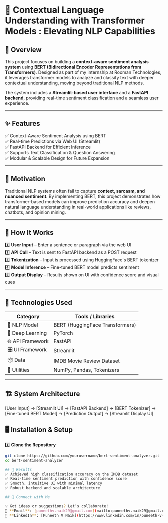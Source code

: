 # 🧠 Contextual Language Understanding with Transformer Models : Elevating NLP Capabilities

## 📌 Overview
This project focuses on building a **context-aware sentiment analysis system** using **BERT (Bidirectional Encoder Representations from Transformers)**. Designed as part of my internship at Rooman Technologies, it leverages transformer models to analyze and classify text with deeper contextual understanding, moving beyond traditional NLP methods.

The system includes a **Streamlit-based user interface** and a **FastAPI backend**, providing real-time sentiment classification and a seamless user experience.

---

## ✨ Features
✅ Context-Aware Sentiment Analysis using BERT  
✅ Real-time Predictions via Web UI (Streamlit)  
✅ FastAPI Backend for Efficient Inference  
✅ Supports Text Classification & Question Answering  
✅ Modular & Scalable Design for Future Expansion  

---

## 🎯 Motivation
Traditional NLP systems often fail to capture **context, sarcasm, and nuanced sentiment**. By implementing BERT, this project demonstrates how transformer-based models can improve prediction accuracy and deepen natural language understanding in real-world applications like reviews, chatbots, and opinion mining.

---

## 🚀 How It Works
1️⃣ **User Input** – Enter a sentence or paragraph via the web UI  
2️⃣ **API Call** – Text is sent to FastAPI backend as a POST request  
3️⃣ **Tokenization** – Input is processed using HuggingFace's BERT tokenizer  
4️⃣ **Model Inference** – Fine-tuned BERT model predicts sentiment  
5️⃣ **Output Display** – Results shown on UI with confidence score and visual cues  

---

## 🔧 Technologies Used

| Category             | Tools / Libraries                           |
|----------------------|---------------------------------------------|
| 💬 NLP Model         | BERT (HuggingFace Transformers)             |
| 🧠 Deep Learning     | PyTorch                                     |
| 🌐 API Framework     | FastAPI                                     |
| 🎛️ UI Framework      | Streamlit                                   |
| 📦 Data              | IMDB Movie Review Dataset                   |
| 🔧 Utilities         | NumPy, Pandas, Tokenizers                   |

---

## 🏗️ System Architecture
[User Input]
->
[Streamlit UI]
->
[FastAPI Backend]
->
[BERT Tokenizer]
->
[Fine-tuned BERT Model]
->
[Prediction Output]
->
[Streamlit Display UI]

## 🖥️ Installation & Setup

1️⃣ **Clone the Repository**
```bash
git clone https://github.com/yourusername/bert-sentiment-analyzer.git
cd bert-sentiment-analyzer

## 🎯 Results
✅ Achieved high classification accuracy on the IMDB dataset
✅ Real-time sentiment prediction with confidence score
✅ Smooth, intuitive UI with minimal latency
✅ Robust backend and scalable architecture

## 🔗 Connect with Me

💡 Got ideas or suggestions? Let’s collaborate!  
📧 **Email**: [puneethv.naik29@gmail.com](mailto:puneethv.naik29@gmail.com)  
🔗 **LinkedIn**: [Puneeth V Naik](https://www.linkedin.com/in/puneeth-v-naik/)

